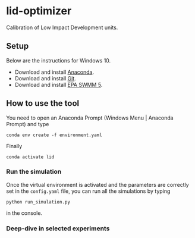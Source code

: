 # lid-optimizer
Calibration of Low Impact Development units.

## Setup

Below are the instructions for Windows 10.

- Download and install [Anaconda](https://www.anaconda.com/distribution/#download-section).
- Download and install [Git](https://git-scm.com/downloads).
- Download and install [EPA SWMM 5](https://www.epa.gov/water-research/storm-water-management-model-swmm).

## How to use the tool
You need to open an Anaconda Prompt (Windows Menu | Anaconda Prompt) and type

`conda env create -f environment.yaml`

Finally

`conda activate lid`

### Run the simulation

Once the virtual environment is activated and the parameters are correctly set in the `config.yaml` file,
you can run all the simulations by typing

`python run_simulation.py`

in the console.

### Deep-dive in selected experiments
